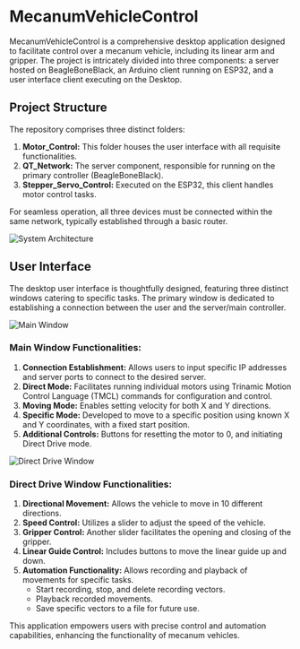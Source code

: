 # MecanumVehicleControl

MecanumVehicleControl is a comprehensive desktop application designed to facilitate control over a mecanum vehicle, including its linear arm and gripper. The project is intricately divided into three components: a server hosted on BeagleBoneBlack, an Arduino client running on ESP32, and a user interface client executing on the Desktop.

## Project Structure

The repository comprises three distinct folders:

1. **Motor_Control:** This folder houses the user interface with all requisite functionalities.
2. **QT_Network:** The server component, responsible for running on the primary controller (BeagleBoneBlack).
3. **Stepper_Servo_Control:** Executed on the ESP32, this client handles motor control tasks.

For seamless operation, all three devices must be connected within the same network, typically established through a basic router.

![System Architecture](https://github.com/RoboInnovatorX/MecanumVehicleControl/assets/61263042/95e4d9c7-a457-46b5-84e8-11699bb1d8fb)

## User Interface

The desktop user interface is thoughtfully designed, featuring three distinct windows catering to specific tasks. The primary window is dedicated to establishing a connection between the user and the server/main controller.

![Main Window](https://github.com/RoboInnovatorX/MecanumVehicleControl/assets/61263042/96b5e906-d74d-4d5f-8685-b941c1cdde7c)

### Main Window Functionalities:

1. **Connection Establishment:** Allows users to input specific IP addresses and server ports to connect to the desired server.
2. **Direct Mode:** Facilitates running individual motors using Trinamic Motion Control Language (TMCL) commands for configuration and control.
3. **Moving Mode:** Enables setting velocity for both X and Y directions.
4. **Specific Mode:** Developed to move to a specific position using known X and Y coordinates, with a fixed start position.
5. **Additional Controls:** Buttons for resetting the motor to 0, and initiating Direct Drive mode.

![Direct Drive Window](https://github.com/RoboInnovatorX/MecanumVehicleControl/assets/61263042/a89471a4-6c3c-4a46-8438-b3b32cf4e833)

### Direct Drive Window Functionalities:

1. **Directional Movement:** Allows the vehicle to move in 10 different directions.
2. **Speed Control:** Utilizes a slider to adjust the speed of the vehicle.
3. **Gripper Control:** Another slider facilitates the opening and closing of the gripper.
4. **Linear Guide Control:** Includes buttons to move the linear guide up and down.
5. **Automation Functionality:** Allows recording and playback of movements for specific tasks.
    - Start recording, stop, and delete recording vectors.
    - Playback recorded movements.
    - Save specific vectors to a file for future use.

This application empowers users with precise control and automation capabilities, enhancing the functionality of mecanum vehicles.




